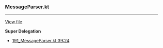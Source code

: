 ### MessageParser.kt
---
[View file](../files/191_MessageParser.kt)

**Super Delegation**

 - [191_MessageParser.kt:39:24](../files/191_MessageParser.kt#L39)
